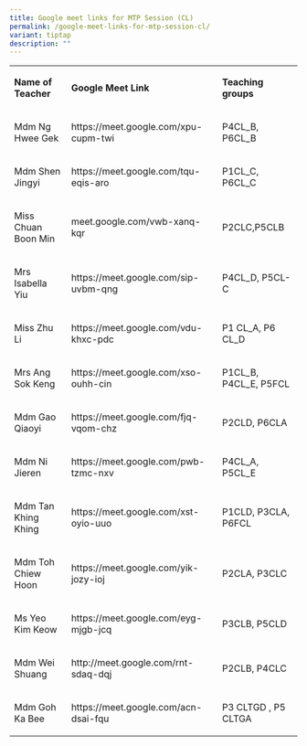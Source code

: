 ```yaml
---
title: Google meet links for MTP Session (CL)
permalink: /google-meet-links-for-mtp-session-cl/
variant: tiptap
description: ""
---
```

<table style="minWidth: 75px">
<colgroup>
<col>
<col>
<col>
</colgroup>
<tbody>
<tr>
<td rowspan="1" colspan="1">
<p><strong>Name of Teacher</strong>
</p>
</td>
<td rowspan="1" colspan="1">
<p><strong>Google Meet Link&nbsp;</strong>
</p>
</td>
<td rowspan="1" colspan="1">
<p><strong>Teaching groups</strong>
</p>
</td>
</tr>
<tr>
<td rowspan="1" colspan="1">
<p>Mdm Ng Hwee Gek</p>
</td>
<td rowspan="1" colspan="1">
<p><a rel="noopener noreferrer nofollow" target="_blank">https://meet.google.com/xpu-cupm-twi</a>
</p>
</td>
<td rowspan="1" colspan="1">
<p>P4CL_B, P6CL_B</p>
</td>
</tr>
<tr>
<td rowspan="1" colspan="1">
<p>Mdm Shen Jingyi</p>
</td>
<td rowspan="1" colspan="1">
<p><a rel="noopener noreferrer nofollow" target="_blank">https://meet.google.com/tqu-eqis-aro</a>
</p>
</td>
<td rowspan="1" colspan="1">
<p>P1CL_C, P6CL_C</p>
</td>
</tr>
<tr>
<td rowspan="1" colspan="1">
<p>Miss Chuan Boon Min</p>
</td>
<td rowspan="1" colspan="1">
<p><a rel="noopener noreferrer nofollow" target="_blank">meet.google.com/vwb-xanq-kqr</a>
</p>
</td>
<td rowspan="1" colspan="1">
<p>P2CLC,P5CLB</p>
</td>
</tr>
<tr>
<td rowspan="1" colspan="1">
<p>Mrs Isabella Yiu</p>
</td>
<td rowspan="1" colspan="1">
<p><a rel="noopener noreferrer nofollow" target="_blank">https://meet.google.com/sip-uvbm-qng</a>
</p>
</td>
<td rowspan="1" colspan="1">
<p>P4CL_D, P5CL-C</p>
</td>
</tr>
<tr>
<td rowspan="1" colspan="1">
<p>Miss Zhu Li</p>
</td>
<td rowspan="1" colspan="1">
<p><a rel="noopener noreferrer nofollow" target="_blank">https://meet.google.com/vdu-khxc-pdc</a>
</p>
</td>
<td rowspan="1" colspan="1">
<p>P1 CL_A, P6 CL_D</p>
</td>
</tr>
<tr>
<td rowspan="1" colspan="1">
<p>Mrs Ang Sok Keng</p>
</td>
<td rowspan="1" colspan="1">
<p><a rel="noopener noreferrer nofollow" target="_blank">https://meet.google.com/xso-ouhh-cin</a>
</p>
</td>
<td rowspan="1" colspan="1">
<p>P1CL_B, P4CL_E, P5FCL</p>
</td>
</tr>
<tr>
<td rowspan="1" colspan="1">
<p>Mdm Gao Qiaoyi</p>
</td>
<td rowspan="1" colspan="1">
<p><a rel="noopener noreferrer nofollow" target="_blank">https://meet.google.com/fjq-vqom-chz</a>
</p>
</td>
<td rowspan="1" colspan="1">
<p>P2CLD, P6CLA</p>
</td>
</tr>
<tr>
<td rowspan="1" colspan="1">
<p>Mdm Ni Jieren</p>
</td>
<td rowspan="1" colspan="1">
<p><a rel="noopener noreferrer nofollow" target="_blank">https://meet.google.com/pwb-tzmc-nxv</a>
</p>
</td>
<td rowspan="1" colspan="1">
<p>P4CL_A, P5CL_E</p>
</td>
</tr>
<tr>
<td rowspan="1" colspan="1">
<p>Mdm Tan Khing Khing</p>
</td>
<td rowspan="1" colspan="1">
<p><a rel="noopener noreferrer nofollow" target="_blank">https://meet.google.com/xst-oyio-uuo</a>
</p>
</td>
<td rowspan="1" colspan="1">
<p>P1CLD, P3CLA, P6FCL</p>
</td>
</tr>
<tr>
<td rowspan="1" colspan="1">
<p>Mdm Toh Chiew Hoon</p>
</td>
<td rowspan="1" colspan="1">
<p><a rel="noopener noreferrer nofollow" target="_blank">https://meet.google.com/yik-jozy-ioj</a>
</p>
</td>
<td rowspan="1" colspan="1">
<p>P2CLA, P3CLC</p>
</td>
</tr>
<tr>
<td rowspan="1" colspan="1">
<p>Ms Yeo Kim Keow</p>
</td>
<td rowspan="1" colspan="1">
<p><a rel="noopener noreferrer nofollow" target="_blank">https://meet.google.com/eyg-mjgb-jcq</a>
</p>
</td>
<td rowspan="1" colspan="1">
<p>P3CLB, P5CLD</p>
</td>
</tr>
<tr>
<td rowspan="1" colspan="1">
<p>Mdm Wei Shuang</p>
</td>
<td rowspan="1" colspan="1">
<p><a rel="noopener noreferrer nofollow" target="_blank">http://meet.google.com/rnt-sdaq-dqj</a>
</p>
</td>
<td rowspan="1" colspan="1">
<p>P2CLB, P4CLC</p>
</td>
</tr>
<tr>
<td rowspan="1" colspan="1">
<p>Mdm Goh Ka Bee</p>
</td>
<td rowspan="1" colspan="1">
<p><a rel="noopener noreferrer nofollow" target="_blank">https://meet.google.com/acn-dsai-fqu</a>
</p>
</td>
<td rowspan="1" colspan="1">
<p>P3 CLTGD , P5 CLTGA</p>
</td>
</tr>
</tbody>
</table>
<p></p>